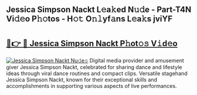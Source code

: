## Jessica Simpson Nackt L𝚎a𝚔ed N𝚞𝚍e - Part-T4N Vi𝚍𝚎o P𝚑𝚘tos - H𝚘𝚝 O𝚗𝚕yf𝚊ns L𝚎a𝚔s jviYF

# <h2><a href="http://kfdfjho.oniu.top/?m=Jessica+Simpson+Nackt">🔗👉 🔴 Jessica Simpson Nackt P𝚑ot𝚘𝚜 V𝚒d𝚎o</a></h2>

[![Jessica Simpson Nackt Nu𝚍e𝚜](https://i.imgur.com/0qMVB7G.gif)](http://kfdfjho.oniu.top/?m=Jessica+Simpson+Nackt)
Digital media provider and amusement giver Jessica Simpson Nackt, celebrated for sharing dance and lifestyle ideas through viral dance routines and compact clips. Versatile stagehand Jessica Simpson Nackt, known for their exceptional skills and accomplishments in supporting various aspects of live performances.  
